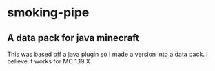 # smoking-pipe
A data pack for java minecraft
---

This was based off a java plugin so I made a version into a data pack. I believe it works for MC 1.19.X
